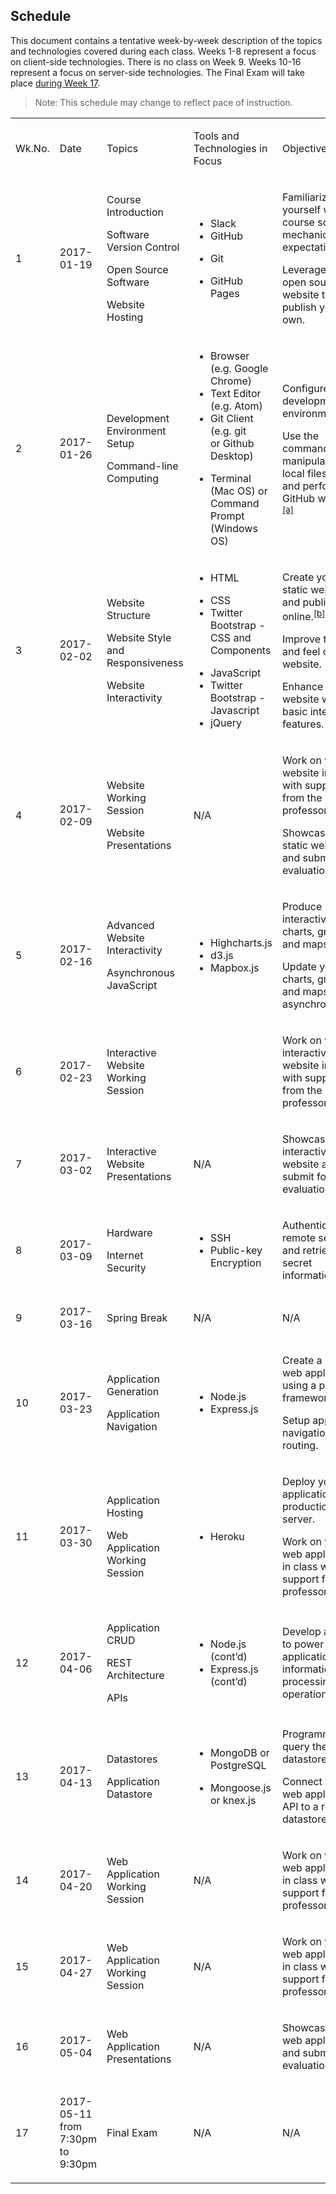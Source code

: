## Schedule

This document contains a tentative week-by-week description of the topics and technologies covered during each class. Weeks 1-8 represent a focus on client-side technologies. There is no class on Week 9. Weeks 10-16 represent a focus on server-side technologies. The Final Exam will take place [during Week 17](http://www.southernct.edu/academics/Spring%202017%20TENTATIVE%20Final%20Exam%20Schedule%20Grid%201%2010%202017.pdf).  

> Note: This schedule may change to reflect pace of instruction.

<table class="c29">
  <tbody>
    <tr class="c14">
      <td class="c5" colspan="1" rowspan="1">
        <p class="c8"><span class="c17">Wk.No.</span>
        </p>
      </td>
      <td class="c22" colspan="1" rowspan="1">
        <p class="c8"><span class="c17">Date</span>
        </p>
      </td>
      <td class="c13" colspan="1" rowspan="1">
        <p class="c8"><span class="c36">Topic</span><span class="c36">s</span>
        </p>
      </td>
      <td class="c25" colspan="1" rowspan="1">
        <p class="c8"><span class="c17">Tools and Technologies in Focus</span>
        </p>
      </td>
      <td class="c23" colspan="1" rowspan="1">
        <p class="c8"><span class="c17">Objectives</span>
        </p>
      </td>
    </tr>
    <tr class="c14">
      <td class="c5" colspan="1" rowspan="1">
        <p class="c8"><span class="c1">1</span>
        </p>
      </td>
      <td class="c22" colspan="1" rowspan="1">
        <p class="c8"><span class="c1">2017-01-19</span>
        </p>
      </td>
      <td class="c13" colspan="1" rowspan="1">
        <p class="c8"><span class="c1">Course Introduction</span>
        </p>
        <p class="c8 c16"><span class="c1"></span>
        </p>
        <p class="c8"><span class="c1">Software Version Control</span>
        </p>
        <p class="c8 c16"><span class="c1"></span>
        </p>
        <p class="c8"><span class="c1">Open Source Software</span>
        </p>
        <p class="c8 c16"><span class="c1"></span>
        </p>
        <p class="c8"><span class="c1">Website Hosting</span>
        </p>
      </td>
      <td class="c25" colspan="1" rowspan="1">
        <ul class="c15 lst-kix_u0hzyp4pdqkc-0 start">
          <li class="c6"><span class="c0">Slack</span>
          </li>
          <li class="c6"><span class="c0">GitHub</span>
          </li>
        </ul>
        <p class="c8 c16"><span class="c0"></span>
        </p>
        <ul class="c15 lst-kix_skivdmx09oeg-0 start">
          <li class="c6"><span class="c0">Git</span>
          </li>
        </ul>
        <ul class="c15 lst-kix_u0hzyp4pdqkc-0">
          <li class="c6"><span class="c3">GitHub Pages</span>
          </li>
        </ul>
      </td>
      <td class="c23" colspan="1" rowspan="1">
        <p class="c8"><span class="c1">Familiarize yourself with course scope, mechanics, and expectations.</span>
        </p>
        <p class="c8 c16"><span class="c1"></span>
        </p>
        <p class="c8"><span class="c1">Leverage an open source website to publish your own.</span>
        </p>
      </td>
    </tr>
    <tr class="c14">
      <td class="c5" colspan="1" rowspan="1">
        <p class="c8"><span class="c1">2</span>
        </p>
      </td>
      <td class="c22" colspan="1" rowspan="1">
        <p class="c8"><span class="c1">2017-01-26</span>
        </p>
      </td>
      <td class="c13" colspan="1" rowspan="1">
        <p class="c8"><span class="c1">Development Environment Setup</span>
        </p>
        <p class="c8 c16"><span class="c1"></span>
        </p>
        <p class="c8"><span class="c1">Command-line Computing</span>
        </p>
      </td>
      <td class="c25" colspan="1" rowspan="1">
        <ul class="c15 lst-kix_k3kcb64a7ylw-0 start">
          <li class="c6"><span class="c3">Browser (e.g. Google Chrome)</span>
          </li>
          <li class="c6"><span class="c0">Text Editor (e.g. Atom)</span>
          </li>
          <li class="c6"><span class="c3">Git Client (e.g. git </span><span class="c7">or</span><span class="c0">&nbsp;Github Desktop)</span>
          </li>
        </ul>
        <p class="c8 c16"><span class="c0"></span>
        </p>
        <ul class="c15 lst-kix_k3kcb64a7ylw-0">
          <li class="c6"><span class="c3">Terminal (Mac OS) or Command Prompt (Windows OS)</span>
          </li>
        </ul>
      </td>
      <td class="c23" colspan="1" rowspan="1">
        <p class="c8"><span class="c1">Configure your development environment.</span>
        </p>
        <p class="c8 c16"><span class="c1"></span>
        </p>
        <p class="c8"><span class="c7">Use the command line to manipulate the local filesystem and perform the GitHub workflow.</span><sup><a href="#cmnt1" id="cmnt_ref1">[a]</a></sup>
        </p>
      </td>
    </tr>
    <tr class="c14">
      <td class="c5" colspan="1" rowspan="1">
        <p class="c8"><span class="c1">3</span>
        </p>
      </td>
      <td class="c22" colspan="1" rowspan="1">
        <p class="c8"><span class="c1">2017-02-02</span>
        </p>
      </td>
      <td class="c13" colspan="1" rowspan="1">
        <p class="c8"><span class="c7">Website Structure</span>
        </p>
        <p class="c8 c16"><span class="c1"></span>
        </p>
        <p class="c8"><span class="c1">Website Style and Responsiveness</span>
        </p>
        <p class="c8 c16"><span class="c1"></span>
        </p>
        <p class="c8"><span class="c7">Website Interactivity</span>
        </p>
        <p class="c8 c16"><span class="c1"></span>
        </p>
        <p class="c8 c16"><span class="c1"></span>
        </p>
      </td>
      <td class="c25" colspan="1" rowspan="1">
        <ul class="c15 lst-kix_k3kcb64a7ylw-0">
          <li class="c6"><span class="c0">HTML</span>
          </li>
        </ul>
        <p class="c8 c16"><span class="c0"></span>
        </p>
        <ul class="c15 lst-kix_k3kcb64a7ylw-0">
          <li class="c6"><span class="c0">CSS</span>
          </li>
          <li class="c6"><span class="c3">Twitter Bootstrap - </span><span class="c3">CSS and Components</span>
          </li>
        </ul>
        <p class="c8 c16"><span class="c0"></span>
        </p>
        <ul class="c15 lst-kix_ifw6fi6814s-0 start">
          <li class="c6"><span class="c3">JavaScript</span>
          </li>
          <li class="c6"><span class="c0">Twitter Bootstrap - Javascript</span>
          </li>
          <li class="c6"><span class="c3">jQuery</span>
          </li>
        </ul>
      </td>
      <td class="c23" colspan="1" rowspan="1">
        <p class="c8"><span class="c7">Create your own static website and publish it online.</span><sup><a href="#cmnt2" id="cmnt_ref2">[b]</a></sup>
        </p>
        <p class="c8 c16"><span class="c1"></span>
        </p>
        <p class="c8"><span class="c1">Improve the look and feel of your website.</span>
        </p>
        <p class="c8 c16"><span class="c1"></span>
        </p>
        <p class="c8"><span class="c1">Enhance your website with basic interactive features.</span>
        </p>
        <p class="c8 c16"><span class="c1"></span>
        </p>
        <p class="c8 c16"><span class="c1"></span>
        </p>
      </td>
    </tr>
    <tr class="c14">
      <td class="c5" colspan="1" rowspan="1">
        <p class="c8"><span class="c1">4</span>
        </p>
      </td>
      <td class="c22" colspan="1" rowspan="1">
        <p class="c8"><span class="c1">2017-02-09</span>
        </p>
      </td>
      <td class="c13" colspan="1" rowspan="1">
        <p class="c8"><span class="c1">Website Working Session</span>
        </p>
        <p class="c8 c16"><span class="c1"></span>
        </p>
        <p class="c8"><span class="c1">Website Presentations</span>
        </p>
      </td>
      <td class="c25" colspan="1" rowspan="1">
        <p class="c8"><span class="c1">N/A</span>
        </p>
      </td>
      <td class="c23" colspan="1" rowspan="1">
        <p class="c8"><span class="c1">Work on your website in class with support from the professor.</span>
        </p>
        <p class="c8 c16"><span class="c1"></span>
        </p>
        <p class="c8"><span class="c1">Showcase your static website and submit for evaluation.</span>
        </p>
      </td>
    </tr>
    <tr class="c14">
      <td class="c5" colspan="1" rowspan="1">
        <p class="c8"><span class="c1">5</span>
        </p>
      </td>
      <td class="c22" colspan="1" rowspan="1">
        <p class="c8"><span class="c1">2017-02-16</span>
        </p>
      </td>
      <td class="c13" colspan="1" rowspan="1">
        <p class="c8"><span class="c7">Advanced Website Interactivity</span>
        </p>
        <p class="c8 c16"><span class="c1"></span>
        </p>
        <p class="c8"><span class="c7">Asynchronous JavaScript</span>
        </p>
      </td>
      <td class="c25" colspan="1" rowspan="1">
        <ul class="c15 lst-kix_kc43kl3o5dr8-0 start">
          <li class="c6"><span class="c0">Highcharts.js</span>
          </li>
          <li class="c6"><span class="c0">d3.js</span>
          </li>
          <li class="c6"><span class="c3">Mapbox.js</span>
          </li>
        </ul>
      </td>
      <td class="c23" colspan="1" rowspan="1">
        <p class="c8"><span class="c1">Produce interactive charts, graphs, and maps.</span>
        </p>
        <p class="c8"><span class="c1">Update your charts, graphs, and maps asynchronously.</span>
        </p>
      </td>
    </tr>
    <tr class="c14">
      <td class="c5" colspan="1" rowspan="1">
        <p class="c8"><span class="c1">6</span>
        </p>
      </td>
      <td class="c22" colspan="1" rowspan="1">
        <p class="c8"><span class="c1">2017-02-23</span>
        </p>
      </td>
      <td class="c13" colspan="1" rowspan="1">
        <p class="c8"><span class="c1">Interactive Website Working Session</span>
        </p>
      </td>
      <td class="c25" colspan="1" rowspan="1">
        <p class="c8 c16"><span class="c0"></span>
        </p>
      </td>
      <td class="c23" colspan="1" rowspan="1">
        <p class="c8"><span class="c1">Work on your interactive website in class with support from the professor.</span>
        </p>
      </td>
    </tr>
    <tr class="c14">
      <td class="c5" colspan="1" rowspan="1">
        <p class="c8"><span class="c1">7</span>
        </p>
      </td>
      <td class="c22" colspan="1" rowspan="1">
        <p class="c8"><span class="c1">2017-03-02</span>
        </p>
      </td>
      <td class="c13" colspan="1" rowspan="1">
        <p class="c8"><span class="c1">Interactive Website Presentations</span>
        </p>
      </td>
      <td class="c25" colspan="1" rowspan="1">
        <p class="c8"><span class="c1">N/A</span>
        </p>
      </td>
      <td class="c23" colspan="1" rowspan="1">
        <p class="c8"><span class="c1">Showcase your interactive website and submit for evaluation.</span>
        </p>
      </td>
    </tr>
    <tr class="c14">
      <td class="c5" colspan="1" rowspan="1">
        <p class="c8"><span class="c1">8</span>
        </p>
      </td>
      <td class="c22" colspan="1" rowspan="1">
        <p class="c8"><span class="c1">2017-03-09</span>
        </p>
      </td>
      <td class="c13" colspan="1" rowspan="1">
        <p class="c8"><span class="c1">Hardware</span>
        </p>
        <p class="c8 c16"><span class="c1"></span>
        </p>
        <p class="c8"><span class="c1">Internet Security</span>
        </p>
      </td>
      <td class="c25" colspan="1" rowspan="1">
        <ul class="c15 lst-kix_skivdmx09oeg-0">
          <li class="c6"><span class="c0">SSH</span>
          </li>
          <li class="c6"><span class="c3">Public-key Encryption</span>
          </li>
        </ul>
      </td>
      <td class="c23" colspan="1" rowspan="1">
        <p class="c8"><span class="c1">Authenticate to a remote server and retrieve secret information.</span>
        </p>
      </td>
    </tr>
    <tr class="c14">
      <td class="c5" colspan="1" rowspan="1">
        <p class="c8"><span class="c1">9</span>
        </p>
      </td>
      <td class="c22" colspan="1" rowspan="1">
        <p class="c8"><span class="c1">2017-03-16</span>
        </p>
      </td>
      <td class="c13" colspan="1" rowspan="1">
        <p class="c8"><span class="c7">Spring Break</span><span class="c1">&nbsp;</span>
        </p>
      </td>
      <td class="c25" colspan="1" rowspan="1">
        <p class="c8"><span class="c1">N/A</span>
        </p>
      </td>
      <td class="c23" colspan="1" rowspan="1">
        <p class="c8"><span class="c1">N/A</span>
        </p>
      </td>
    </tr>
    <tr class="c14">
      <td class="c5" colspan="1" rowspan="1">
        <p class="c8"><span class="c1">10</span>
        </p>
      </td>
      <td class="c22" colspan="1" rowspan="1">
        <p class="c8"><span class="c1">2017-03-23</span>
        </p>
      </td>
      <td class="c13" colspan="1" rowspan="1">
        <p class="c8"><span class="c1">Application Generation</span>
        </p>
        <p class="c8 c16"><span class="c1"></span>
        </p>
        <p class="c8"><span class="c1">Application Navigation</span>
        </p>
      </td>
      <td class="c25" colspan="1" rowspan="1">
        <ul class="c15 lst-kix_skivdmx09oeg-0">
          <li class="c6"><span class="c0">Node.js</span>
          </li>
          <li class="c6"><span class="c0">Express.js</span>
          </li>
        </ul>
      </td>
      <td class="c23" colspan="1" rowspan="1">
        <p class="c8"><span class="c1">Create a new web application using a popular framework.</span>
        </p>
        <p class="c8 c16"><span class="c1"></span>
        </p>
        <p class="c8"><span class="c7">Setup</span><span class="c1">&nbsp;application navigation and routing.</span>
        </p>
      </td>
    </tr>
    <tr class="c14">
      <td class="c5" colspan="1" rowspan="1">
        <p class="c8"><span class="c1">11</span>
        </p>
      </td>
      <td class="c22" colspan="1" rowspan="1">
        <p class="c8"><span class="c1">2017-03-30</span>
        </p>
      </td>
      <td class="c13" colspan="1" rowspan="1">
        <p class="c8"><span class="c1">Application Hosting</span>
        </p>
        <p class="c8 c16"><span class="c1"></span>
        </p>
        <p class="c8"><span class="c1">Web Application Working Session</span>
        </p>
      </td>
      <td class="c25" colspan="1" rowspan="1">
        <ul class="c15 lst-kix_5556u9s03uh2-0 start">
          <li class="c6"><span class="c0">Heroku</span>
          </li>
        </ul>
      </td>
      <td class="c23" colspan="1" rowspan="1">
        <p class="c8"><span class="c1">Deploy your web application to a production server. </span>
        </p>
        <p class="c8 c16"><span class="c1"></span>
        </p>
        <p class="c8"><span class="c1">Work on your web application in class with support from the professor.</span>
        </p>
      </td>
    </tr>
    <tr class="c14">
      <td class="c5" colspan="1" rowspan="1">
        <p class="c8"><span class="c1">12</span>
        </p>
      </td>
      <td class="c22" colspan="1" rowspan="1">
        <p class="c8"><span class="c1">2017-04-06</span>
        </p>
      </td>
      <td class="c13" colspan="1" rowspan="1">
        <p class="c8"><span class="c1">Application CRUD</span>
        </p>
        <p class="c8 c16"><span class="c1"></span>
        </p>
        <p class="c8"><span class="c1">REST Architecture</span>
        </p>
        <p class="c8 c16"><span class="c1"></span>
        </p>
        <p class="c8"><span class="c1">APIs</span>
        </p>
        <p class="c8 c16"><span class="c1"></span>
        </p>
      </td>
      <td class="c25" colspan="1" rowspan="1">
        <ul class="c15 lst-kix_skivdmx09oeg-0">
          <li class="c6"><span class="c3">Node.js </span><span class="c7">(cont’d)</span>
          </li>
          <li class="c6"><span class="c3">Express.js </span><span class="c1">(cont’d)</span>
          </li>
        </ul>
      </td>
      <td class="c23" colspan="1" rowspan="1">
        <p class="c8"><span class="c1">Develop an API to power your application’s information-processing operations.</span>
        </p>
        <p class="c8 c16"><span class="c1"></span>
        </p>
      </td>
    </tr>
    <tr class="c14">
      <td class="c5" colspan="1" rowspan="1">
        <p class="c8"><span class="c1">13</span>
        </p>
      </td>
      <td class="c22" colspan="1" rowspan="1">
        <p class="c8"><span class="c1">2017-04-13</span>
        </p>
      </td>
      <td class="c13" colspan="1" rowspan="1">
        <p class="c8"><span class="c1">Datastores</span>
        </p>
        <p class="c8 c16"><span class="c1"></span>
        </p>
        <p class="c8"><span class="c1">Application Datastore</span>
        </p>
      </td>
      <td class="c25" colspan="1" rowspan="1">
        <ul class="c15 lst-kix_5556u9s03uh2-0">
          <li class="c8 c33"><span class="c0">MongoDB or PostgreSQL</span>
          </li>
        </ul>
        <p class="c8 c16"><span class="c0"></span>
        </p>
        <ul class="c15 lst-kix_5556u9s03uh2-0">
          <li class="c8 c33"><span class="c0">Mongoose.js or knex.js</span>
          </li>
        </ul>
      </td>
      <td class="c23" colspan="1" rowspan="1">
        <p class="c8"><span class="c1">Programmatically query the datastore.</span>
        </p>
        <p class="c8 c16"><span class="c1"></span>
        </p>
        <p class="c8"><span class="c1">Connect your web application’s API to a real datastore.</span>
        </p>
      </td>
    </tr>
    <tr class="c14">
      <td class="c5" colspan="1" rowspan="1">
        <p class="c8"><span class="c1">14</span>
        </p>
      </td>
      <td class="c22" colspan="1" rowspan="1">
        <p class="c8"><span class="c1">2017-04-20</span>
        </p>
      </td>
      <td class="c13" colspan="1" rowspan="1">
        <p class="c8"><span class="c1">Web Application Working Session</span>
        </p>
      </td>
      <td class="c25" colspan="1" rowspan="1">
        <p class="c8"><span class="c1">N/A</span>
        </p>
      </td>
      <td class="c23" colspan="1" rowspan="1">
        <p class="c8"><span class="c1">Work on your web application in class with support from the professor.</span>
        </p>
      </td>
    </tr>
    <tr class="c14">
      <td class="c5" colspan="1" rowspan="1">
        <p class="c8"><span class="c1">15</span>
        </p>
      </td>
      <td class="c22" colspan="1" rowspan="1">
        <p class="c8"><span class="c1">2017-04-27</span>
        </p>
      </td>
      <td class="c13" colspan="1" rowspan="1">
        <p class="c8"><span class="c1">Web Application Working Session</span>
        </p>
      </td>
      <td class="c25" colspan="1" rowspan="1">
        <p class="c8"><span class="c1">N/A</span>
        </p>
      </td>
      <td class="c23" colspan="1" rowspan="1">
        <p class="c8"><span class="c1">Work on your web application in class with support from the professor.</span>
        </p>
      </td>
    </tr>
    <tr class="c14">
      <td class="c5" colspan="1" rowspan="1">
        <p class="c8"><span class="c1">16</span>
        </p>
      </td>
      <td class="c22" colspan="1" rowspan="1">
        <p class="c8"><span class="c1">2017-05-04</span>
        </p>
      </td>
      <td class="c13" colspan="1" rowspan="1">
        <p class="c8"><span class="c1">Web Application Presentations</span>
        </p>
      </td>
      <td class="c25" colspan="1" rowspan="1">
        <p class="c8 c9"><span class="c1">N/A</span>
        </p>
      </td>
      <td class="c23" colspan="1" rowspan="1">
        <p class="c8"><span class="c1">Showcase your web application and submit for evaluation.</span>
        </p>
      </td>
    </tr>
    <tr class="c14">
      <td class="c5" colspan="1" rowspan="1">
        <p class="c8"><span class="c1">17</span>
        </p>
      </td>
      <td class="c22" colspan="1" rowspan="1">
        <p class="c8"><span class="c1">2017-05-11 from 7:30pm to 9:30pm</span>
        </p>
      </td>
      <td class="c13" colspan="1" rowspan="1">
        <p class="c8"><span class="c1">Final Exam</span>
        </p>
      </td>
      <td class="c25" colspan="1" rowspan="1">
        <p class="c8 c9"><span class="c1">N/A</span>
        </p>
      </td>
      <td class="c23" colspan="1" rowspan="1">
        <p class="c8"><span class="c1">N/A</span>
        </p>
      </td>
    </tr>
  </tbody>
</table>
